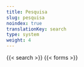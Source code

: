 ```yaml
---
title: Pesquisa
slug: pesquisa
noindex: true
translationKey: search
type: system
weight: 4
---
```

{{< search >}}
{{< forms >}}